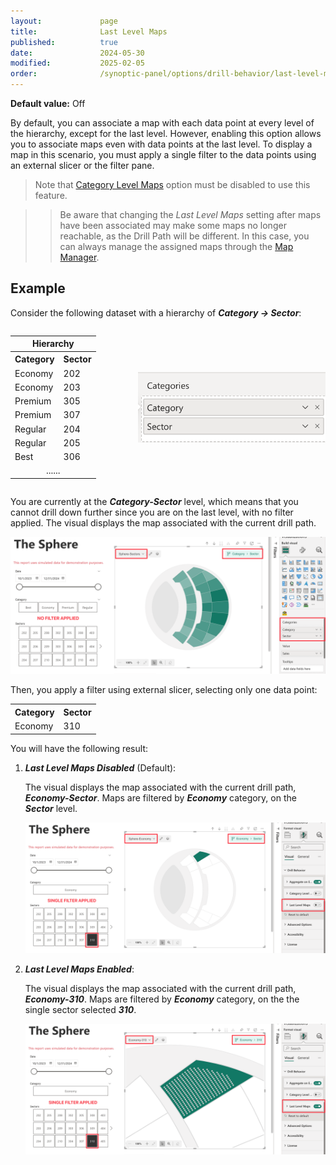 ```yaml
---
layout:             page
title:              Last Level Maps
published:          true
date:               2024-05-30
modified:           2025-02-05
order:              /synoptic-panel/options/drill-behavior/last-level-maps
---
```

**Default value:** Off

By default, you can associate a map with each data point at every level of the hierarchy, except for the last level. However, enabling this option allows you to associate maps even with data points at the last level. To display a map in this scenario, you must apply a single filter to the data points using an external slicer or the filter pane.

> Note that [Category Level Maps](./category-level-maps.md) option must be disabled to use this feature.

>> Be aware that changing the *Last Level Maps* setting after maps have been associated may make some maps no longer reachable, as the Drill Path will be different. In this case, you can always manage the assigned maps through the [Map Manager](../../features/map-manager.md).

## **Example**

Consider the following dataset with a hierarchy of ***Category → Sector***:

<div style="display:flex;">
    <table width="50%">
        <tr><th colspan="3">Hierarchy</th></tr>
        <tr>
            <th>Category</th>
            <th>Sector</th>
        </tr>
        <tr>
            <td>Economy</td>
            <td>202</td>
        </tr>
        <tr>
            <td>Economy</td>
            <td>203</td>
        </tr>
        <tr>
            <td>Premium</td>
            <td>305</td>
        </tr>
        <tr>
            <td>Premium</td>
            <td>307</td>
        </tr>
        <tr>
            <td>Regular</td>
            <td>204</td>
        </tr>
        <tr>
            <td>Regular</td>
            <td>205</td>
        </tr>
            <tr>
            <td>Best</td>
            <td>306</td>
        </tr>
        <tr>
            <td colspan="2" style="text-align:center;" >......</td>
        </tr>
    </table>
 <img src="images/catergories-field-2-levels.png" style="width:300px; align-self:center;" >
</div>

You are currently at the ***Category-Sector*** level, which means that you cannot drill down further since you are on the last level, with no filter applied. The visual displays the map associated with the current drill path. 

<img src="images/category-sector-level.png">

Then, you apply a filter using external slicer, selecting only one data point:

<table width="50%">
        <tr>
            <th>Category</th>
            <th>Sector</th>
        </tr>
        <tr>
            <td>Economy</td>
            <td>310</td>
        </tr>
</table>

You will have the following result:

1. ***Last Level Maps Disabled*** (Default): 

    The visual displays the map associated with the current drill path, ***Economy-Sector***. Maps are filtered by ***Economy*** category, on the ***Sector*** level.

    <img src="images/last-level-maps-disabled-single-filter.png">

2. ***Last Level Maps Enabled***:

    The visual displays the map associated with the current drill path, ***Economy-310***. Maps are filtered by ***Economy*** category, on the the single sector selected ***310***.

    <img src="images/last-level-maps-enabled-single-filter.png">